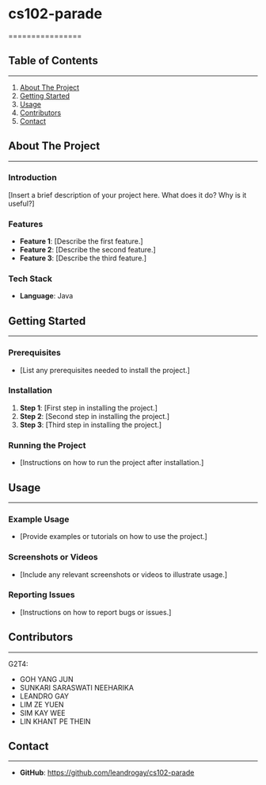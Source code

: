 # cs102-parade
================

## Table of Contents
-----------------

1. [About The Project](#about-the-project)
2. [Getting Started](#getting-started)
3. [Usage](#usage)
7. [Contributors](#contributors)
8. [Contact](#contact)

## About The Project
---------------


### Introduction

[Insert a brief description of your project here. What does it do? Why is it useful?]

### Features

- **Feature 1**: [Describe the first feature.]
- **Feature 2**: [Describe the second feature.]
- **Feature 3**: [Describe the third feature.]

### Tech Stack

- **Language**: Java

## Getting Started
--------------

### Prerequisites

- [List any prerequisites needed to install the project.]

### Installation

1. **Step 1**: [First step in installing the project.]
2. **Step 2**: [Second step in installing the project.]
3. **Step 3**: [Third step in installing the project.]

### Running the Project

- [Instructions on how to run the project after installation.]

## Usage
-----

### Example Usage

- [Provide examples or tutorials on how to use the project.]

### Screenshots or Videos

- [Include any relevant screenshots or videos to illustrate usage.]


### Reporting Issues

- [Instructions on how to report bugs or issues.]

## Contributors 
--------------
G2T4: 
- GOH YANG JUN
- SUNKARI SARASWATI NEEHARIKA
- LEANDRO GAY
- LIM ZE YUEN
- SIM KAY WEE
- LIN KHANT PE THEIN
 

## Contact
-------
- **GitHub**: https://github.com/leandrogay/cs102-parade

